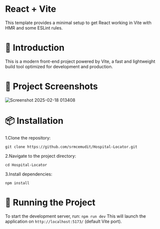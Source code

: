 # React + Vite

This template provides a minimal setup to get React working in Vite with HMR and some ESLint rules.

# 🚀 Introduction

This is a modern front-end project powered by Vite, a fast and lightweight build tool optimized for development and production.

# 📸 Project Screenshots
![Screenshot 2025-02-18 013408](https://github.com/user-attachments/assets/6afff9df-24e9-43e5-a093-45fe24df16a5)


# 📦 Installation

  1.Clone the repository:
  
  `git clone https://github.com/srmcemudit/Hospital-Locator.git`
  
  2.Navigate to the project directory:
  
  `cd Hospital-Locator`
  
  3.Install dependencies:
  
  `npm install`

# 🚀 Running the Project

To start the development server, run:
`npm run dev`
This will launch the application on `http://localhost:5173/` (default Vite port).


